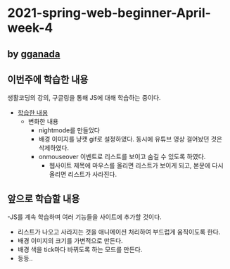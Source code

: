 # 2021-spring-web-beginner-April-week-4

## by [gganada](https://github.com/gganada)

## 이번주에 학습한 내용

생활코딩의 강의, 구글링을 통해 JS에 대해 학습하는 중이다.

- [학습한 내용](https://gganada.github.io/JH_WebStudy/)
  - 변화한 내용
    - nightmode를 만들었다
    - 배경 이미지를 냥캣 gif로 설정하였다. 동시에 유튜브 영상 걸어놨던 것은 삭제하였다.
    - onmouseover 이벤트로 리스트를 보이고 숨길 수 있도록 하였다.
      - 웹사이트 제목에 마우스를 올리면 리스트가 보이게 되고, 본문에 다시 올리면 리스트가 사라진다.

## 앞으로 학습할 내용

-JS를 계속 학습하며 여러 기능들을 사이트에 추가할 것이다.

  - 리스트가 나오고 사라지는 것을 애니메이션 처리하여 부드럽게 움직이도록 한다.
  - 배경 이미지의 크기를 가변적으로 만든다.
  - 배경 색을 tick마다 바뀌도록 하는 모드를 만든다.
  - 등등..
